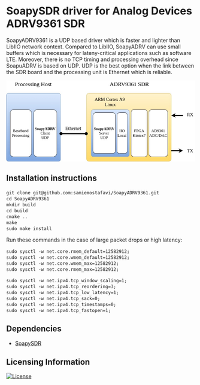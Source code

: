 # SoapySDR driver for Analog Devices ADRV9361 SDR

SoapyADRV9361 is a UDP based driver which is faster and lighter than LibIIO network context. Compared to LibIIO, SoapyADRV can use small buffers which is necessary for lateny-critical applications such as software LTE. Moreover, there is no TCP timing and processing overhead since SoapuADRV is based on UDP. UDP is the best option when the link between the SDR board and the processing unit is Ethernet which is reliable.

![alt text](doc/TestBedDetail.jpg?raw=true)

## Installation instructions

```
git clone git@github.com:samiemostafavi/SoapyADRV9361.git
cd SoapyADRV9361
mkdir build
cd build
cmake ..
make
sudo make install
```

Run these commands in the case of large packet drops or high latency:

```
sudo sysctl -w net.core.rmem_default=12582912;
sudo sysctl -w net.core.wmem_default=12582912;
sudo sysctl -w net.core.wmem_max=12582912;
sudo sysctl -w net.core.rmem_max=12582912;
```

```
sudo sysctl -w net.ipv4.tcp_window_scaling=1;
sudo sysctl -w net.ipv4.tcp_reordering=3;
sudo sysctl -w net.ipv4.tcp_low_latency=1;
sudo sysctl -w net.ipv4.tcp_sack=0;
sudo sysctl -w net.ipv4.tcp_timestamps=0;
sudo sysctl -w net.ipv4.tcp_fastopen=1;
```

## Dependencies

- [SoapySDR](https://github.com/pothosware/SoapySDR)

## Licensing Information

[![License](https://img.shields.io/badge/License-Apache%202.0-blue.svg)](https://opensource.org/licenses/Apache-2.0)

